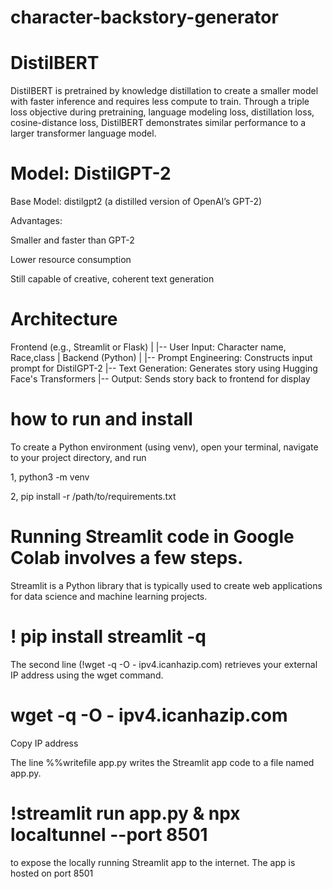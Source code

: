 # character-backstory-generator
# DistilBERT
DistilBERT is pretrained by knowledge distillation to create a smaller model with faster inference and requires less compute to train. Through a triple loss objective during pretraining, language modeling loss, distillation loss, cosine-distance loss, DistilBERT demonstrates similar performance to a larger transformer language model.

# Model: DistilGPT-2
Base Model: distilgpt2 (a distilled version of OpenAI’s GPT-2)

Advantages:

Smaller and faster than GPT-2

Lower resource consumption

Still capable of creative, coherent text generation

# Architecture

Frontend (e.g., Streamlit or Flask)
   |
   |-- User Input: Character name, Race,class
   |
Backend (Python)
   |
   |-- Prompt Engineering: Constructs input prompt for DistilGPT-2
   |-- Text Generation: Generates story using Hugging Face's Transformers
   |-- Output: Sends story back to frontend for display


# how to run and install 
To create a Python environment (using venv), open your terminal, navigate to your project directory, and run 

1, python3 -m venv

2, pip install -r /path/to/requirements.txt

# Running Streamlit code in Google Colab involves a few steps.

Streamlit is a Python library that is typically used to create web applications for data science and machine learning projects.

# ! pip install streamlit -q
The second line (!wget -q -O - ipv4.icanhazip.com) retrieves your external IP address using the wget command.

# wget -q -O - ipv4.icanhazip.com

Copy IP address

The line %%writefile app.py writes the Streamlit app code to a file named app.py.
# !streamlit run app.py & npx localtunnel --port 8501
to expose the locally running Streamlit app to the internet. The app is hosted on port 8501
